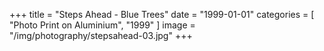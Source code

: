 +++
title = "Steps Ahead - Blue Trees"
date = "1999-01-01"
categories = [ "Photo Print on Aluminium", "1999" ]
image = "/img/photography/stepsahead-03.jpg"
+++

